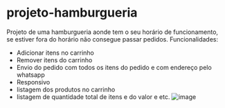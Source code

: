 # projeto-hamburgueria
 Projeto de uma hamburgueria aonde tem o seu horário de funcionamento, se estiver fora do horário não consegue passar pedidos.
 Funcionalidades:
  - Adicionar itens no carrinho
  - Remover itens do carrinho
  - Envio do pedido com todos os itens do pedido e com endereço pelo whatsapp
  - Responsivo
  - listagem dos produtos no carrinho
  - listagem de quantidade total de itens e do valor e etc.
![image](https://github.com/user-attachments/assets/345b4ab2-68bb-44d0-a4ed-66c8be102fb0)
